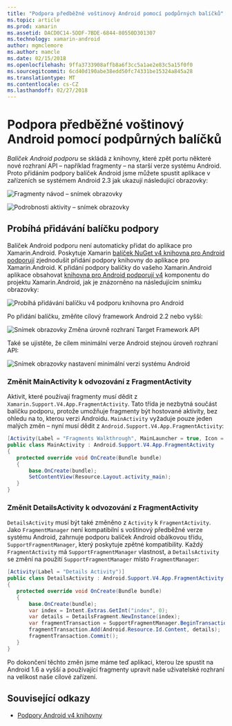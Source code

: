 ```yaml
---
title: "Podpora předběžné voštinový Android pomocí podpůrných balíčků"
ms.topic: article
ms.prod: xamarin
ms.assetid: DACD0C14-5DDF-7BDE-6844-80550D301307
ms.technology: xamarin-android
author: mgmclemore
ms.author: mamcle
ms.date: 02/15/2018
ms.openlocfilehash: 9ffa3733908affb8a6f3cc5a1ae2e83c5a15f0f0
ms.sourcegitcommit: 6cd40d190abe38edd50fc74331be15324a845a28
ms.translationtype: MT
ms.contentlocale: cs-CZ
ms.lasthandoff: 02/27/2018
---
```

# <a name="supporting-pre-honeycomb-android-using-support-packages"></a>Podpora předběžné voštinový Android pomocí podpůrných balíčků

*Balíček Android podporu* se skládá z knihovny, které zpět portu některé nové rozhraní API &ndash; například fragmenty &ndash; na starší verze systému Android. Proto přidáním podpory balíček Android jsme můžete spustit aplikace v zařízeních se systémem Android 2.3 jak ukazují následující obrazovky:

![Fragmenty návod – snímek obrazovky](supporting-pre-honeycomb-images/00.png)

![Podrobnosti aktivity – snímek obrazovky](supporting-pre-honeycomb-images/01.png)

<a name="Adding_the_Support_Package" />

## <a name="adding-the-support-package"></a>Probíhá přidávání balíčku podpory

Balíček Android podporu není automaticky přidat do aplikace pro Xamarin.Android. Poskytuje Xamarin [balíček NuGet v4 knihovna pro Android podporují](https://www.nuget.org/packages/Xamarin.Android.Support.v4/) zjednodušit přidání podpory knihovny do aplikace pro Xamarin.Android.
K přidání podpory balíčky do vašeho Xamarin.Android aplikace obsahovat [knihovna pro Android podporují v4](https://www.nuget.org/packages/Xamarin.Android.Support.v4/) komponentu do projektu Xamarin.Android, jak je znázorněno na následujícím snímku obrazovky:

![Probíhá přidávání balíčku v4 podporu knihovna pro Android](supporting-pre-honeycomb-images/02.png)

Po přidání balíčku, změňte cílový framework Android 2.2 nebo vyšší:

![Snímek obrazovky Změna úrovně rozhraní Target Framework API](supporting-pre-honeycomb-images/03.png)

Také se ujistěte, že cílem minimální verze Android stejnou úroveň rozhraní API:

![Snímek obrazovky nastavení minimální verzi systému Android](supporting-pre-honeycomb-images/04.png)


<a name="Change_MainActivity_to_derive_from_FragmentActivity" />

### <a name="change-mainactivity-to-derive-from-fragmentactivity"></a>Změnit MainActivity k odvozování z FragmentActivity

Aktivit, které používají fragmenty musí dědit z `Xamarin.Support.V4.App.FragmentActivity`. Tato třída je nezbytná součást balíčku podporu, protože umožňuje fragmenty být hostované aktivity, bez ohledu na to, kterou verzi Androidu. `MainActivity` vyžaduje pouze jeden malých změn – nyní musí dědit z `Android.Support.V4.App.FragmentActivity`:

```csharp
[Activity(Label = "Fragments Walkthrough", MainLauncher = true, Icon = "@drawable/launcher")]
public class MainActivity : Android.Support.V4.App.FragmentActivity
{
   protected override void OnCreate(Bundle bundle)
   {
       base.OnCreate(bundle);
       SetContentView(Resource.Layout.activity_main);
   }
}
```

<a name="Change_DetailsActivity_to_derive_from_FragmentActivity" />

### <a name="change-detailsactivity-to-derive-from-fragmentactivity"></a>Změnit DetailsActivity k odvozování z FragmentActivity

`DetailsActivity` musí být také změněno z `Activity` k `FragmentActivity`. Jako `FragmentManager` není kompatibilní s voštinový předběžné verze systému Android, zahrnuje podporu balíček Android obálkovou třídu, `SupportFragmentManager`, který poskytuje zpětné kompatibility. Každý `FragmentActivity` má `SupportFragmentManager` vlastnost, a `DetailsActivity` se změní na použití `SupportFragmentManager` místo `FragmentManager`:

```csharp
[Activity(Label = "Details Activity")]
public class DetailsActivity : Android.Support.V4.App.FragmentActivity
{
   protected override void OnCreate(Bundle bundle)
   {
       base.OnCreate(bundle);
       var index = Intent.Extras.GetInt("index", 0);
       var details = DetailsFragment.NewInstance(index);
       var fragmentTransaction = SupportFragmentManager.BeginTransaction(); // Notice the change from FragmentManager to SupportFragmentManager
       fragmentTransaction.Add(Android.Resource.Id.Content, details);
       fragmentTransaction.Commit();
   }
}
```

Po dokončení těchto změn jsme máme teď aplikaci, kterou lze spustit na Android 1.6 a vyšší a používající fragmenty upravit naše uživatelské rozhraní na velikost naše cílové zařízení.


## <a name="related-links"></a>Související odkazy

- [Podpory Android v4 knihovny](https://www.nuget.org/packages/Xamarin.Android.Support.v4)
